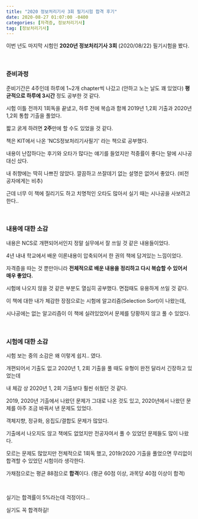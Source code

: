 ```yaml
---
title: "2020 정보처리기사 3회 필기시험 합격 후기"
date: 2020-08-27 01:07:00 -0400
categories: [자격증, 정보처리기사]
tag: [정보처리기사]
---
```


이번 년도 마지막 시험인 **2020년 정보처리기사 3회** (2020/08/22) 필기시험을 봤다.  

<br>  

### 준비과정  

준비기간은 4주인데 하루에 1~2개 chapter씩 나갔고 (안하고 노는 날도 꽤 있었다) **평균적으로 하루에 3시간** 정도 공부한 것 같다.  

시험 이틀 전까지 1회독을 끝냈고, 하루 전에 복습과 함께 2019년 1,2회 기출과 2020년 1,2회 통합 기출을 풀었다.  

짧고 굵게 하려면 **2주**만에 할 수도 있었을 것 같다.  

책은 KIT에서 나온 'NCS정보처리기사필기' 라는 책으로 공부했다.

내용이 난잡하다는 후기와 오타가 많다는 얘기를 들었지만 적중률이 좋다는 말에 시나공 대신 샀다.  

내 취향에는 딱히 나쁘진 않았다. 깔끔하고 쓰잘데기 없는 설명은 없어서 좋았다. (비전공자에게는 비추)  

근데 너무 이 책에 질리기도 하고 치명적인 오타도 많아서 실기 때는 시나공을 사보려고 한다..  

<br>  

### 내용에 대한 소감  

내용은 NCS로 개편되어서인지 정말 실무에서 잘 쓰일 것 같은 내용들이었다.  

4년 내내 학교에서 배운 이론내용이 압축되어서 한 권의 책에 담겨있는 느낌이었다.  

자격증을 따는 것 뿐만아니라 **전체적으로 배운 내용을 정리하고 다시 복습할 수 있어서 매우 좋았다.**  

시험에 나오지 않을 것 같은 부분도 열심히 공부했다. 면접때도 유용하게 쓰일 것 같다.  

이 책에 대한 내가 체감한 장점으로는 시험에 알고리즘(Selection Sort)이 나왔는데,  

시나공에는 없는 알고리즘이 이 책에 실려있었어서 문제를 당황하지 않고 풀 수 있었다.   

<br>  

### 시험에 대한 소감  

시험 보는 중의 소감은 왜 이렇게 쉽지.. 였다.  

개편되어서 기출도 없고 2020년 1, 2회 기출을 풀 때도 유형이 완전 달라서 긴장하고 있었는데  

내 체감 상 2020년 1, 2회 기출보다 훨씬 쉬웠던 것 같다.  

2019, 2020년 기출에서 나왔던 문제가 그대로 나온 것도 있고, 2020년에서 나왔던 문제를 아주 조금 바꿔서 낸 문제도 있었다.  

객체지향, 정규화, 응집도/결합도 문제가 많았다.  

기출에서 나오지도 않고 책에도 없었지만 전공자여서 풀 수 있었던 문제들도 많이 나왔다.  

모르는 문제도 많았지만 전체적으로 1회독 했고, 2019/2020 기출을 풀었으면 무리없이 합격할 수 있었던 시험이라 생각한다.   

가채점으로는 평균 88점으로 **합격**이다. (평균 60점 이상, 과목당 40점 이상이 합격)  

<br>  

실기는 합격률이 5%라는데 걱정이다...   

실기도 꼭 합격하길!
